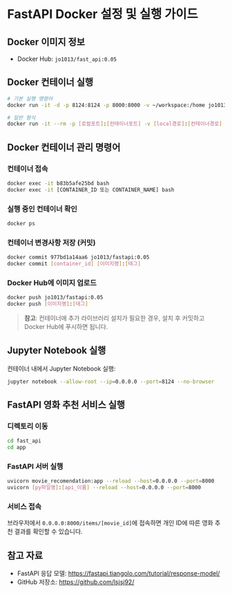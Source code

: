 # FastAPI Docker 설정 및 실행 가이드

## Docker 이미지 정보
- Docker Hub: `jo1013/fast_api:0.05`

## Docker 컨테이너 실행

```bash
# 기본 실행 명령어
docker run -it -d -p 8124:8124 -p 8000:8000 -v ~/workspace:/home jo1013/fast_api:0.05

# 일반 형식
docker run -it --rm -p [로컬포트]:[컨테이너포트] -v [local경로]:[컨테이너경로] [이미지명]:[태그]
```

## Docker 컨테이너 관리 명령어

### 컨테이너 접속
```bash
docker exec -it b83b5afe25bd bash
docker exec -it [CONTAINER_ID 또는 CONTAINER_NAME] bash
```

### 실행 중인 컨테이너 확인
```bash
docker ps
```

### 컨테이너 변경사항 저장 (커밋)
```bash
docker commit 977bd1a14aa6 jo1013/fastapi:0.05
docker commit [container_id] [이미지명]:[태그]
```

### Docker Hub에 이미지 업로드
```bash
docker push jo1013/fastapi:0.05
docker push [이미지명]:[태그]
```

> **참고**: 컨테이너에 추가 라이브러리 설치가 필요한 경우, 설치 후 커밋하고 Docker Hub에 푸시하면 됩니다.

## Jupyter Notebook 실행

컨테이너 내에서 Jupyter Notebook 실행:
```bash
jupyter notebook --allow-root --ip=0.0.0.0 --port=8124 --no-browser
```

## FastAPI 영화 추천 서비스 실행

### 디렉토리 이동
```bash
cd fast_api
cd app
```

### FastAPI 서버 실행
```bash
uvicorn movie_recomendation:app --reload --host=0.0.0.0 --port=8000
uvicorn [py파일명]:[api_이름] --reload --host=0.0.0.0 --port=8000
```

### 서비스 접속
브라우저에서 `0.0.0.0:8000/items/[movie_id]`에 접속하면 개인 ID에 따른 영화 추천 결과를 확인할 수 있습니다.

## 참고 자료
- FastAPI 응답 모델: https://fastapi.tiangolo.com/tutorial/response-model/
- GitHub 저장소: https://github.com/lsjsj92/
